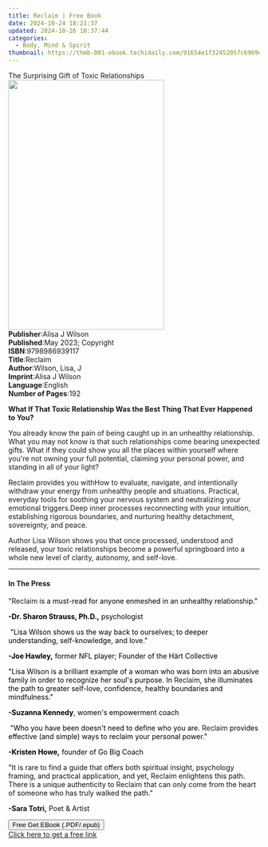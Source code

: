 ```yaml
---
title: Reclaim | Free Book
date: 2024-10-24 18:21:37
updated: 2024-10-26 10:37:44
categories:
  - Body, Mind & Spirit
thumbnail: https://thmb-001-ebook.techidaily.com/91654e1f32452057c6969c4df20861f7e7b9f4144beadbfa44863315ee473f0e.jpg
---
```

<main id="book-container">
  <div class="flex flex-col">
    <div class="book-brief flex-1 py-6 px-4 sm:p-6 md:py-10 md:px-8">
      <!-- brief-->
      <div class="book-brief-main">
        The Surprising Gift of Toxic Relationships
      </div>
    </div>
    <div
      class="book-meta-info flex-1 grid gap-4 col-start-1 col-end-3 row-start-1 sm:mb-6 sm:grid-cols-4 lg:gap-6 lg:col-start-2 lg:row-end-6 lg:row-span-6 lg:mb-0"
    >
      <div
        class="book-meta-info-left place-content-center mt-4 p-4 text-sm leading-6 col-start-2 col-span-2 dark:text-slate-400"
      >
        <img
          class="w-full h-500 object-cover rounded-lg sm:h-255 sm:col-span-2 lg:col-span-full"
          src="https://img-001-ebook.techidaily.com/87bfc2889b914afa897c075f3ec05ec5a79df98ad6774681d0ccb39368409a50.jpg"
          alt=""
          width="312"
          height="500"
        />
      </div>
      <div
        class="book-meta-info-right mt-2 col-start-1 row-start-2 col-span-3 self-center"
      >
        <!-- meta data  -->
        <div class="flex flex-col px-4 md:px-8">
          <div class="flex-1">
            <strong>Publisher</strong>:<span class="px-2">Alisa J Wilson</span>
          </div>
          <div class="flex-1">
            <strong>Published</strong>:<span class="px-2"
              >May 2023; Copyright</span
            >
          </div>
          <div class="flex-1">
            <strong>ISBN</strong>:<span class="px-2">9798986939117</span>
          </div>
          <div class="flex-1">
            <strong>Title</strong>:<span class="px-2">Reclaim</span>
          </div>
          <div class="flex-1">
            <strong>Author</strong>:<span class="px-2">Wilson, Lisa, J</span>
          </div>
          <div class="flex-1">
            <strong>Imprint</strong>:<span class="px-2">Alisa J Wilson</span>
          </div>
          <div class="flex-1">
            <strong>Language</strong>:<span class="px-2">English</span>
          </div>
          <div class="flex-1">
            <strong>Number of Pages</strong>:<span class="px-2">192</span>
          </div>
        </div>
      </div>
    </div>
    <div class="book-description flex-1 py-6 px-4 sm:p-6 md:py-10 md:px-8">
      <div class="book-description-main">
        <div accordion-content="" id="description">
          <p>
            <strong
              >What If That Toxic Relationship Was the Best Thing That Ever
              Happened to You?</strong
            >
          </p>
          <p>
            You already know the pain of being caught up in an unhealthy
            relationship. What you may not know is that such relationships come
            bearing unexpected gifts. What if they could show you all the places
            within yourself where you're not owning your full potential,
            claiming your personal power, and standing in all of your light?
          </p>
          Reclaim provides you withHow to evaluate, navigate, and intentionally
          withdraw your energy from unhealthy people and
          situations.&nbsp;Practical, everyday tools for soothing your nervous
          system and neutralizing your emotional triggers.Deep inner processes
          reconnecting with your intuition, establishing rigorous boundaries,
          and nurturing healthy detachment, sovereignty, and peace.
          <p>
            Author Lisa Wilson shows you that once processed, understood and
            released, your toxic relationships become a powerful springboard
            into a whole new level of clarity, autonomy, and self-love.
          </p>
        </div>
        <div class="accordion-fader"></div>
      </div>
    </div>
    <div class="book-excerpts flex-1 py-6 px-4 sm:p-6 md:py-10 md:px-8">
      <!-- excerpts-->
      <div class="book-excerpts-main">
        <hr />
        <h4 class="placeholder placeholder-heading">
          <span>In The Press</span>
        </h4>
        <p></p>
        <p>
          "Reclaim<span
            style="background-color: rgba(0, 0, 0, 0); color: rgba(0, 0, 0, 1)"
          >
            is a must-read for anyone enmeshed in an unhealthy
            relationship."</span
          >
        </p>
        <p>
          <strong
            style="background-color: rgba(0, 0, 0, 0); color: rgba(0, 0, 0, 1)"
            >-Dr. Sharon Strauss, Ph.D.,</strong
          ><span
            style="background-color: rgba(0, 0, 0, 0); color: rgba(0, 0, 0, 1)"
          >
            psychologist</span
          >
        </p>
        <p>
          <span
            style="background-color: rgba(0, 0, 0, 0); color: rgba(0, 0, 0, 1)"
            >&nbsp;"Lisa Wilson shows us the way back to ourselves; to deeper
            understanding, self-knowledge, and love."</span
          >
        </p>
        <p>
          <strong
            style="background-color: rgba(0, 0, 0, 0); color: rgba(0, 0, 0, 1)"
            >-Joe Hawley,</strong
          ><span
            style="background-color: rgba(0, 0, 0, 0); color: rgba(0, 0, 0, 1)"
          >
            former NFL player; Founder of the Härt Collective</span
          >
        </p>
        <p>
          <span
            style="background-color: rgba(0, 0, 0, 0); color: rgba(0, 0, 0, 1)"
            >"Lisa Wilson is a brilliant example of a woman who was born into an
            abusive family in order to recognize her soul's purpose. In </span
          >Reclaim<span
            style="background-color: rgba(0, 0, 0, 0); color: rgba(0, 0, 0, 1)"
            >, she illuminates the path to greater self-love, confidence,
            healthy boundaries and mindfulness."</span
          >
        </p>
        <p>
          <strong
            style="background-color: rgba(0, 0, 0, 0); color: rgba(0, 0, 0, 1)"
            >-Suzanna Kennedy</strong
          ><span
            style="background-color: rgba(0, 0, 0, 0); color: rgba(0, 0, 0, 1)"
            >, women's empowerment coach</span
          >
        </p>
        <p>
          <span
            style="background-color: rgba(0, 0, 0, 0); color: rgba(0, 0, 0, 1)"
            >&nbsp;"Who you have been doesn't need to define who you are. </span
          >Reclaim<span
            style="background-color: rgba(0, 0, 0, 0); color: rgba(0, 0, 0, 1)"
          >
            provides effective (and simple) ways to reclaim your personal
            power."</span
          >
        </p>
        <p>
          <strong
            style="background-color: rgba(0, 0, 0, 0); color: rgba(0, 0, 0, 1)"
            >-Kristen Howe,</strong
          ><span
            style="background-color: rgba(0, 0, 0, 0); color: rgba(0, 0, 0, 1)"
          >
            founder of Go Big Coach</span
          >
        </p>
        <p>
          <span style="color: rgba(15, 17, 17, 1)"
            ><span>﻿﻿</span>"It is rare to find a guide that offers both
            spiritual insight, psychology framing, and practical application,
            and yet,&nbsp;</span
          >Reclaim<span style="color: rgba(15, 17, 17, 1)"
            >&nbsp;enlightens this path. There is a unique authenticity
            to&nbsp;</span
          >Reclaim<span style="color: rgba(15, 17, 17, 1)"
            >&nbsp;that can only come from the heart of someone who has truly
            walked the path."</span
          >
        </p>
        <p>
          <strong style="color: rgba(15, 17, 17, 1)">-Sara Totri,</strong
          ><span style="color: rgba(15, 17, 17, 1)"
            >&nbsp;Poet &amp; Artist</span
          >
        </p>
        <p></p>
      </div>
    </div>
    <div
      class="book-about-author flex-1 py-6 px-4 sm:p-6 md:py-10 md:px-8"
    ></div>
    <div class="book-free-get flex-1 py-6 px-4 sm:p-6 md:py-10 md:px-8">
      <button
        id="btn-free-get"
        class="bg-blue-500 hover:bg-blue-700 text-white font-bold py-2 px-4 rounded"
      >
        Free Get EBook (.PDF/.epub)
      </button>
      <div id="countdown-display" class="px-2 text-lg mt-2"></div>
      <a
        id="free-link"
        class="hidden bg-blue-500 hover:bg-blue-700 text-white font-bold py-2 px-4 rounded"
        href="https://www.ebooks.com/en-us/book/210839996/reclaim/wilson-lisa-j/"
        target="_blank"
        >Click here to get a free link</a
      >
    </div>
    <script>
      let countdownTime = 0;
      let countdownInterval = null;
      document
        .getElementById('btn-free-get')
        .addEventListener('click', startCountdown);
      function startCountdown() {
        countdownTime = new Date().getTime() + 60000 * 3;
        countdownInterval = setInterval(updateCountdown, 1000);
        document.getElementById('btn-free-get').disabled = true;
        document
          .getElementById('btn-free-get')
          .classList.add('bg-gray-500', 'cursor-not-allowed');
      }
      function updateCountdown() {
        let currentTime = new Date().getTime();
        let timeLeft = countdownTime - currentTime;
        let secondsLeft = Math.floor(timeLeft / 1000);
        document.getElementById('countdown-display').innerHTML =
          `Remaining time: ${secondsLeft} seconds.`;
        if (secondsLeft <= 0) {
          clearInterval(countdownInterval);
          document.getElementById('btn-free-get').classList.add('hidden');
          document.getElementById('free-link').classList.remove('hidden');
          document.getElementById('countdown-display').innerHTML = '';
        }
      }
    </script>
  </div>
</main>
